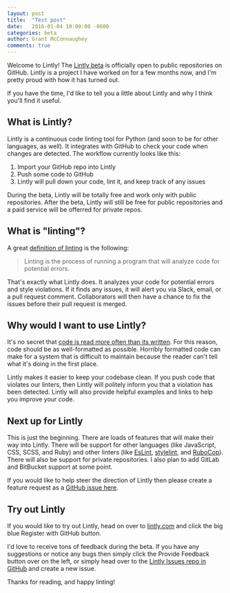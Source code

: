 ```yaml
---
layout: post
title:  "Test post"
date:   2016-01-04 10:00:00 -0600
categories: beta
author: Grant McConnaughey
comments: true
---
```


Welcome to Lintly! The [Lintly beta](https://lintly.com) is officially open to public repositories
on GitHub. Lintly is a project I have worked on for a few months now, and I'm pretty proud with how
it has turned out.

If you have the time, I'd like to tell you a little about Lintly and why I think you'll find it useful.

## What is Lintly?

Lintly is a continuous code linting tool for Python (and soon to be for other languages, as well). It
integrates with GitHub to check your code when changes are detected. The workflow currently looks
like this:

1. Import your GitHub repo into Lintly
2. Push some code to GitHub
3. Lintly will pull down your code, lint it, and keep track of any issues

During the beta, Lintly will be totally free and work only with public repositories. After the beta,
Lintly will still be free for public repositories and a paid service will be offerred for private repos.

## What is "linting"?

A great [definition of linting](http://stackoverflow.com/a/8503586/2026351) is the following:

> Linting is the process of running a program that will analyze code for potential errors.

That's exactly what Lintly does. It analyzes your code for potential errors and style violations.
If it finds any issues, it will alert you via Slack, email, or a pull request comment. Collaborators
will then have a chance to fix the issues before their pull request is merged.

## Why would I want to use Lintly?

It's no secret that [code is read more often than its written](https://www.python.org/dev/peps/pep-0008/#a-foolish-consistency-is-the-hobgoblin-of-little-minds).
For this reason, code should be as well-formatted as possible. Horribly formatted code can make for
a system that is difficult to maintain because the reader can't tell what it's doing in the first place.

Lintly makes it easier to keep your codebase clean. If you push code that violates our linters, then
Lintly will politely inform you that a violation has been detected. Lintly will also provide helpful
examples and links to help you improve your code.

## Next up for Lintly

This is just the beginning. There are loads of features that will make their way into Lintly. There
will be support for other languages (like JavaScript, CSS, SCSS, and Ruby) and other linters (like
[EsLint](http://eslint.org), [stylelint](http://stylelint.io), and [RuboCop](http://rubocop.readthedocs.io)).
There will also be support for private repositories. I also plan to add GitLab and BitBucket
support at some point.

If you would like to help steer the direction of Lintly then please create a feature request as a
[GitHub issue here](https://github.com/LintlyCI/Lintly-Issues).

## Try out Lintly

If you would like to try out Lintly, head on over to [lintly.com](https://lintly.com) and click the
big blue Register with GitHub button.

I'd love to receive tons of feedback during the beta. If you have any suggestions or notice any bugs
then simply click the Provide Feedback button over on the left, or simply head over to the [Lintly
Issues repo in GitHub](https://github.com/LintlyCI/Lintly-Issues/issues) and create a new issue.

Thanks for reading, and happy linting!

